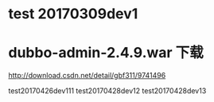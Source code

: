 # test 20170309dev1
# dubbo-admin-2.4.9.war 下载
   http://download.csdn.net/detail/gbf311/9741496

   test20170426dev111
   test20170428dev12
   test20170428dev13